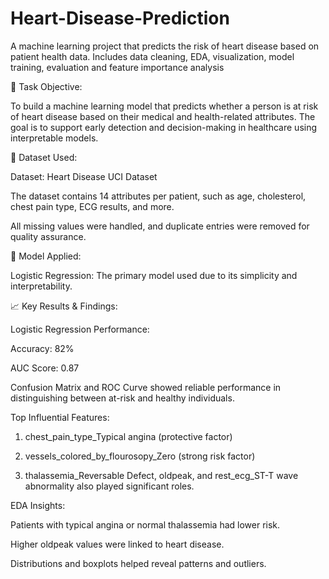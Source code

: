 # Heart-Disease-Prediction
A machine learning project that predicts the risk of heart disease based on patient health data. Includes data cleaning, EDA, visualization, model training, evaluation and feature importance analysis

🎯 Task Objective:

To build a machine learning model that predicts whether a person is at risk of heart disease based on their medical and health-related attributes. The goal is to support early detection and decision-making in healthcare using interpretable models.

📂 Dataset Used:

Dataset: Heart Disease UCI Dataset

The dataset contains 14 attributes per patient, such as age, cholesterol, chest pain type, ECG results, and more.

All missing values were handled, and duplicate entries were removed for quality assurance.

📳 Model Applied:

Logistic Regression: The primary model used due to its simplicity and interpretability.

📈 Key Results & Findings:

Logistic Regression Performance:

Accuracy: 82%

AUC Score: 0.87

Confusion Matrix and ROC Curve showed reliable performance in distinguishing between at-risk and healthy individuals.

Top Influential Features:

1. chest_pain_type_Typical angina (protective factor)

2. vessels_colored_by_flourosopy_Zero (strong risk factor)

3. thalassemia_Reversable Defect, oldpeak, and rest_ecg_ST-T wave abnormality also played significant roles.

EDA Insights:

Patients with typical angina or normal thalassemia had lower risk.

Higher oldpeak values were linked to heart disease.

Distributions and boxplots helped reveal patterns and outliers.



